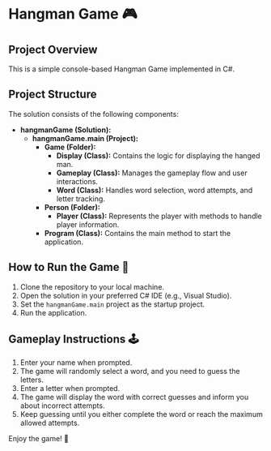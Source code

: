 # Hangman Game 🎮

## Project Overview

This is a simple console-based Hangman Game implemented in C#.

## Project Structure

The solution consists of the following components:

- **hangmanGame (Solution):**
  - **hangmanGame.main (Project):**
    - **Game (Folder):**
      - **Display (Class):** Contains the logic for displaying the hanged man.
      - **Gameplay (Class):** Manages the gameplay flow and user interactions.
      - **Word (Class):** Handles word selection, word attempts, and letter tracking.
    - **Person (Folder):**
      - **Player (Class):** Represents the player with methods to handle player information.
    - **Program (Class):** Contains the main method to start the application.

## How to Run the Game 🚀

1. Clone the repository to your local machine.
2. Open the solution in your preferred C# IDE (e.g., Visual Studio).
3. Set the `hangmanGame.main` project as the startup project.
4. Run the application.

## Gameplay Instructions 🕹️

1. Enter your name when prompted.
2. The game will randomly select a word, and you need to guess the letters.
3. Enter a letter when prompted.
4. The game will display the word with correct guesses and inform you about incorrect attempts.
5. Keep guessing until you either complete the word or reach the maximum allowed attempts.

Enjoy the game! 🎉
